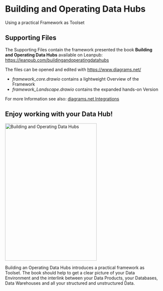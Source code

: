 # Building and Operating Data Hubs
Using a practical Framework as Toolset

## Supporting Files
The Supporting Files contain the framework presented the book **Building and Operating Data Hubs** available on Leanpub: https://leanpub.com/buildingandoperatingdatahubs

The files can be opened and edited with https://www.diagrams.net/

* _framework_core.drawio_ contains a lightweight Overview of the Framework
* _framework_Landscape.drawio_ contains the expanded hands-on Version

For more Information see also: [diagrams.net Integrations](https://www.diagrams.net/integrations)

## Enjoy working with your Data Hub!

<img alt="Building and Operating Data Hubs" src="https://user-images.githubusercontent.com/16346658/200371769-28e554b4-8165-4f09-822a-7de18d6048c4.jpg" width="300" height="450">

Building an Operating Data Hubs introduces a practical framework as Toolset. The book should help to get a clear picture of your Data Environment and the interlink between your Data Products, your Databases, Data Warehouses and all your structured and unstructured Data.
